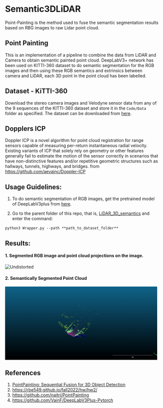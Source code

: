 # Semantic3DLiDAR
Point-Painting is the method used to fuse the semantic segmentation results based on RBG images to raw Lidar point cloud.

## Point Painting
This is an implementation of a pipeline to combine the data from LiDAR and Camera to obtain semantic painted point cloud.
DeepLabV3+ network has been used on KITTI-360 dataset to do semantic segmentation for the RGB images and then using these RGB semantics and extrinsics between camera and LiDAR, each 3D point in the point cloud has been labelled.

## Dataset - KiTTI-360

Download the stereo camera images and Velodyne sensor data from any of the 9 sequences of the KITTI-360 dataset and store it in the `Code/Data` folder as specified. The dataset can be downloaded from [here](https://www.cvlibs.net/datasets/kitti-360/index.php).

## Dopplers ICP
Doppler ICP is a novel algorithm for point cloud registration for range sensors capable of measuring per-return instantaneous radial velocity. Existing variants of ICP that solely rely on geometry or other features generally fail to estimate the motion of the sensor correctly in scenarios that have non-distinctive features and/or repetitive geometric structures such as hallways, tunnels, highways, and bridges. from https://github.com/aevainc/Doppler-ICP

## Usage Guidelines:

1. To do semantic segmentation of RGB images, get the pretrained model of DeepLabV3plus from [here](https://github.com/VainF/DeepLabV3Plus-Pytorch).

2. Go to the parent folder of this repo, that is, [LiDAR_3D_semantics](.) and enter the command:
```
python3 Wrapper.py --path **path_to_dataset_folder**
```

## Results:

#### 1. Segmented RGB image and point cloud projections on the image.

<img src="Code/Results/lidar_semantics.gif"  align="center" alt="Undistorted" width="500"/>



#### 2. Semantically Segmented Point Cloud

<img src="Code/Results/pointcloud.gif"  align="center" alt="Undistorted" width="500"/>

## References

1. [PointPainting: Sequential Fusion for 3D Object Detection](https://arxiv.org/abs/1911.10150)
2. https://rbe549.github.io/fall2022/hw/hw2/
3. https://github.com/naitri/PointPainting
4. https://github.com/VainF/DeepLabV3Plus-Pytorch
